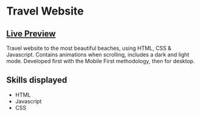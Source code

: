 # Travel Website

## <a href=https://brodeed.github.io/travel-website/>Live Preview</a><br>

Travel website to the most beautiful beaches, using HTML, CSS & Javascript. Contains animations when scrolling, includes a dark and light mode. Developed first with the Mobile First methodology, then for desktop.

## Skills displayed

- HTML
- Javascript
- CSS